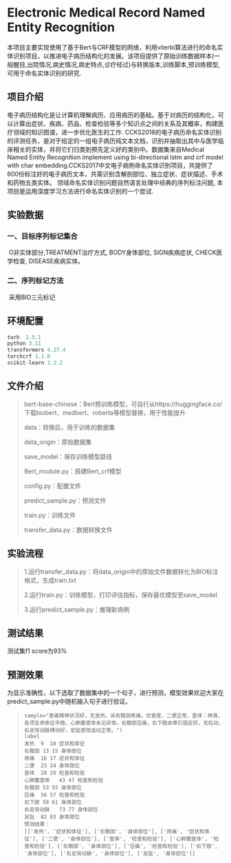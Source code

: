 #  Electronic Medical Record Named Entity Recognition

​       本项目主要实现使用了基于Bert与CRF模型的网络，利用viterbi算法进行的命名实体识别项目，以推进电子病历结构化的发展。该项目提供了原始训练数据样本(一般醒目,出院情况,病史情况,病史特点,诊疗经过)与转换版本,训练脚本,预训练模型,可用于命名实体识别的研究.

## 项目介绍

​        电子病历结构化是让计算机理解病历、应用病历的基础。基于对病历的结构化，可以计算出症状、疾病、药品、检查检验等多个知识点之间的关系及其概率，构建医疗领域的知识图谱，进一步优化医生的工作. CCKS2018的电子病历命名实体识别的评测任务，是对于给定的一组电子病历纯文本文档，识别并抽取出其中与医学临床相关的实体，并将它们归类到预先定义好的类别中。数据集来自Medical Named Entity Recognition implement using bi-directional lstm and crf model with char embedding.CCKS2017中文电子病例命名实体识别项目，共提供了600份标注好的电子病历文本，共需识别含解剖部位、独立症状、症状描述、手术和药物五类实体。 领域命名实体识别问题自然语言处理中经典的序列标注问题, 本项目是运用深度学习方法进行命名实体识别的一个尝试.

## 实验数据

### 一、目标序列标记集合 

​       O非实体部分,TREATMENT治疗方式, BODY身体部位, SIGN疾病症状, CHECK医学检查, DISEASE疾病实体。

### 二、序列标记方法 

​       采用BIO三元标记

## 环境配置

```python
torh  2.5.1 
python 3.11
transformers 4.27.4
torchcrf 1.1.0 
scikit-learn 1.2.2
```

## 文件介绍

> bert-base-chinese：Bert预训练模型，可自行从https://huggingface.co/下载biobert、medbert、roberta等模型替换，用于性能提升
>
> data：转换后，用于训练的数据集
>
> data_origin：原始数据集
>
> save_model：保存训练模型路径
>
> Bert_module.py：搭建Bert_crf模型
>
> config.py：配置文件
>
> predict_sample.py：预测文件
>
> train.py：训练文件
>
> transfer_data.py：数据转换文件

## 实验流程

> 1.运行transfer_data.py：将data_origin中的原始文件数据转化为BIO标注格式，生成train.txt
>
> 2.运行train.py：训练模型，打印评估指标，保存最优模型至save_model
>
> 3.运行predict_sample.py：推理新病例

## 测试结果

测试集f1 score为93%

## 预测效果

为显示准确性，以下选取了数据集中的一个句子，进行预测，模型效果欢迎大家在predict_sample.py中随机输入句子进行验证。

> ```
> sample="患者精神状况好，无发热，诉右髋部疼痛，饮食差，二便正常，查体：神清，各项生命体征平稳，心肺腹查体未见异常。右髋部压痛，右下肢皮牵引固定好，无松动，右足背动脉搏动好，足趾感觉运动正常。")
> label
> 发热  9  10 症状和体征
> 右髋部 13 15 身体部位
> 疼痛  16 17 症状和体征
> 二便  23 24 身体部位
> 查体  28 29 检查和检验
> 心肺腹查体   43 47 检查和检验
> 右髋部 53 55 身体部位
> 压痛  56 57 检查和检验
> 右下肢 59 61 身体部位
> 右足背动脉   73 77 身体部位
> 足趾  82 83 身体部位
> 预测结果：
> [['发热', '症状和体征'], ['右髋部', '身体部位'], ['疼痛', '症状和体征'], ['二便', '身体部位'], ['查体', '检查和检验'], ['心肺腹查体', '检查和检验'], ['右髋部', '身体部位'], ['压痛', '检查和检验'], ['右下肢', '身体部位'], ['右足背动脉', '身体部位'], ['足趾', '身体部位']]
> ```

